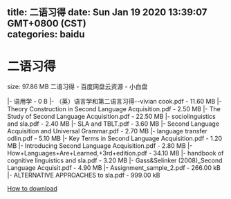 
title: 二语习得
date: Sun Jan 19 2020 13:39:07 GMT+0800 (CST)    
categories: baidu
---

# 二语习得
size: 97.86 MB
 二语习得 - 百度网盘云资源 - 小白盘
 
|- 语用学 - 0 B
|- （英）语言学和第二语言习得--vivian cook.pdf - 11.60 MB
|- Theory Construction in Second Language Acquisition.pdf - 2.50 MB
|- The Study of Second Language Acquisition.pdf - 22.50 MB
|- sociolinguistics and sla.pdf - 2.40 MB
|- SLA and TBLT.pdf - 3.60 MB
|- Second Language Acquisition and Universal Grammar.pdf - 2.70 MB
|- language transfer odlin.pdf - 5.10 MB
|- Key Terms in Second Language Acquisition.pdf - 1.20 MB
|- Introducing Second Language Acquisition.pdf - 2.80 MB
|- How+Languages+Are+Learned,+3rd+edition.pdf - 34.10 MB
|- handbook of cognitive linguistics and sla.pdf - 3.20 MB
|- Gass&Selinker (2008)_Second Language Acquisit.pdf - 4.90 MB
|- Assignment_sample_2.pdf - 266.00 kB
|- ALTERNATIVE APPROACHES to sla.pdf - 999.00 kB

[How to download](https://bpcam.bemobtrk.com/go/2ceec3aa-1ca2-46d6-b9ff-aaa5c184517c?jno=1244)